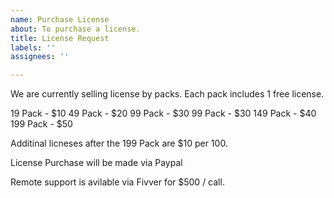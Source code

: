 ```yaml
---
name: Purchase License
about: To purchase a license.
title: License Request
labels: ''
assignees: ''

---
```


We are currently selling license by packs. Each pack includes 1 free license.
 
 
19 Pack  - $10
49 Pack  - $20
99 Pack  - $30
99 Pack  - $30
149 Pack  - $40
199 Pack  - $50

Additinal licneses after the 199 Pack are $10 per 100.

License Purchase will be made via Paypal


Remote support is avilable via Fivver for $500 / call.    
